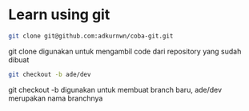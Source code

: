 
# Learn using git

```sh
git clone git@github.com:adkurnwn/coba-git.git
```
git clone digunakan untuk mengambil code dari repository yang sudah dibuat

```sh
git checkout -b ade/dev
```
git checkout -b digunakan untuk membuat branch baru, ade/dev merupakan nama branchnya